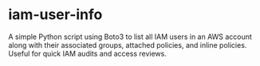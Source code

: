 # iam-user-info
A simple Python script using Boto3 to list all IAM users in an AWS account along with their associated groups, attached policies, and inline policies. Useful for quick IAM audits and access reviews.
